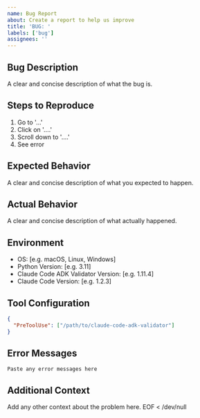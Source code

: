```yaml
---
name: Bug Report
about: Create a report to help us improve
title: 'BUG: '
labels: ['bug']
assignees: ''
---
```


## Bug Description
A clear and concise description of what the bug is.

## Steps to Reproduce
1. Go to '...'
2. Click on '....'
3. Scroll down to '....'
4. See error

## Expected Behavior
A clear and concise description of what you expected to happen.

## Actual Behavior
A clear and concise description of what actually happened.

## Environment
- OS: [e.g. macOS, Linux, Windows]
- Python Version: [e.g. 3.11]
- Claude Code ADK Validator Version: [e.g. 1.11.4]
- Claude Code Version: [e.g. 1.2.3]

## Tool Configuration
```json
{
  "PreToolUse": ["/path/to/claude-code-adk-validator"]
}
```

## Error Messages
```
Paste any error messages here
```

## Additional Context
Add any other context about the problem here.
EOF < /dev/null
